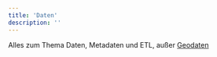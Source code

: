 ```yaml
---
title: 'Daten'
description: ''
---
```


Alles zum Thema Daten, Metadaten und ETL, außer [Geodaten](/tags/Geodata)
